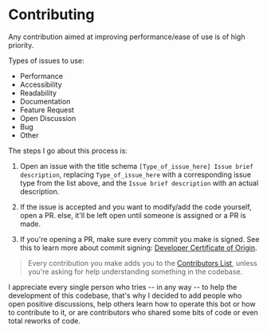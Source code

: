 # Contributing

Any contribution aimed at improving performance/ease of use is of high priority.

Types of issues to use:

- Performance
- Accessibility
- Readability
- Documentation
- Feature Request
- Open Discussion
- Bug
- Other

The steps I go about this process is:

1. Open an issue with the title schema `[Type_of_issue_here] Issue brief description`, replacing `Type_of_issue_here` with a corresponding issue type from the list above, and the `Issue brief description` with an actual description.

2. If the issue is accepted and you want to modify/add the code yourself, open a PR. else, it'll be left open until someone is assigned or a PR is made.

3. If you're opening a PR, make sure every commit you make is signed. See this to learn more about commit signing: [Developer Certificate of Origin](https://github.com/probot/dco#how-it-works).

> Every contribution you make adds you to the [Contributors List](#Contributors), unless you're asking for help understanding something in the codebase.

I appreciate every single person who tries -- in any way -- to help the development of this codebase, that's why I decided to add people who open positive discussions, help others learn how to operate this bot or how to contribute to it, or are contributors who shared some bits of code or even total reworks of code.